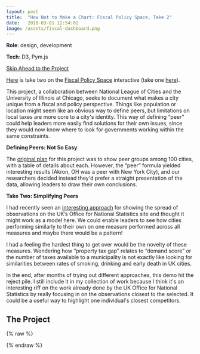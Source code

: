 ```yaml
---
layout: post
title:  "How Not to Make a Chart: Fiscal Policy Space, Take 2"
date:   2018-03-01 12:54:02
image: /assets/fiscal-dashboard.png
---
```


**Role**: design, development

**Tech**: D3, Pym.js

[Skip Ahead to the Project](#the-project)


[Here](https://s3.amazonaws.com/fiscaldashboard/parent.html) is take two on the [Fiscal Policy Space](http://fiscalpolicyspace.greatcities.uic.edu/) interactive (take one [here](/2018/03/01/responsive-map.html)). 

This project, a collaboration between National League of Cities and the University of Illinois at Chicago, seeks to document what makes a city unique from a fiscal and policy perspective. Things like population or location might seem like an obvious way to define peers, but limitations on local taxes are more core to a city's identity. This way of defining “peer” could help leaders more easily find solutions for their own issues, since they would now know where to look for governments working within the same constraints.

**Defining Peers: Not So Easy**

The [original plan](/2018/03/01/responsive-map.html) for this project was to show peer groups among 100 cities, with a table of details about each. However, the “peer” formula yielded interesting results (Akron, OH was a peer with New York City), and our researchers decided instead they'd prefer a straight presentation of the data, allowing leaders to draw their own conclusions.

**Take Two: Simplifying Peers**

I had recently seen an [interesting approach](https://visual.ons.gov.uk/what-affects-an-areas-healthy-life-expectancy/) for showing the spread of observations on the UK’s Office for National Statistics site and thought it might work as a model here. We could enable leaders to see how cities performing similarly to their own on one measure performed across all measures and maybe there would be a pattern! 

I had a feeling the hardest thing to get over would be the novelty of these measures. Wondering how “property tax gap” relates to “demand score” or the number of taxes available to a municipality is not exactly like looking for similarities between rates of smoking, drinking and early death in UK cities.

In the end, after months of trying out different approaches, this demo hit the reject pile. I still include it in my collection of work because I think it's an interesting riff on the work already done by the UK Office for National Statistics by really focusing in on the observations closest to the selected. It could be a useful way to highlight one individual's closest competitors.



## The Project ##
{% raw %}
  <div class="wrapper">
    <div id="iframe-here"></div>
  </div>
  <script src="https://pym.nprapps.org/pym.v1.js" type="text/javascript"></script>
  <script>
      var pymParent = new pym.Parent("iframe-here", "https://s3.amazonaws.com/fiscaldashboard/index.html", {});
  </script>
{% endraw %}



